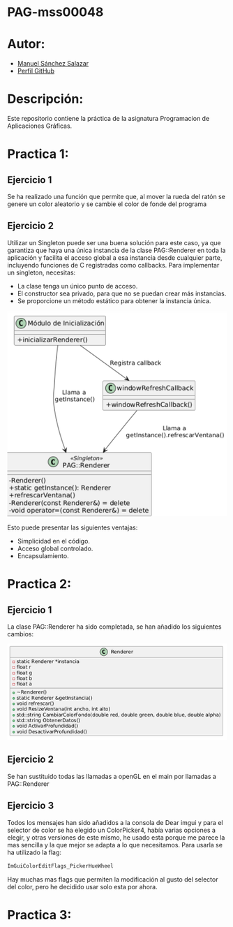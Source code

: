 # PAG-mss00048

# Autor:
- [Manuel Sánchez Salazar](mailto:mss00048@red.ujaen.es)
- [Perfil GitHub](https://github.com/DRUBRoxas/PAG-mss00048)

# Descripción:
Este repositorio contiene la práctica de la asignatura Programacion de Aplicaciones Gráficas.

# Practica 1:
## Ejercicio 1
Se ha realizado una función que permite que, al mover la rueda del ratón se genere un color aleatorio y se cambie el color de fonde del programa
## Ejercicio 2
Utilizar un Singleton puede ser una buena solución para este caso, ya que garantiza que haya una única instancia
de la clase PAG::Renderer en toda la aplicación y facilita el acceso global a esa instancia desde cualquier parte, 
incluyendo funciones de C registradas como callbacks.
Para implementar un singleton, necesitas:
* La clase tenga un único punto de acceso.
* El constructor sea privado, para que no se puedan crear más instancias.
* Se proporcione un método estático para obtener la instancia única.


![UMLSingleton.png](Assets/UMLSingleton.png)

Esto puede presentar las siguientes ventajas:
* Simplicidad en el código.
* Acceso global controlado.
* Encapsulamiento.


# Practica 2:
## Ejercicio 1
La clase PAG::Renderer ha sido completada, se han añadido los siguientes cambios:

![UMLRenderer.png](Assets%2FUMLRenderer.png)

## Ejercicio 2
Se han sustituido todas las llamadas a openGL en el main por llamadas a PAG::Renderer
## Ejercicio 3
Todos los mensajes han sido añadidos a la consola de Dear imgui y para el selector de color
se ha elegido un ColorPicker4, había varias opciones a elegir, y otras versiones de este mismo,
he usado esta porque me parece la mas sencilla y la que mejor se adapta a lo que necesitamos.
Para usarla se ha utilizado la flag:
```cpp
ImGuiColorEditFlags_PickerHueWheel
```
Hay muchas mas flags que permiten la modificación al gusto del selector del color, pero he decidido
usar solo esta por ahora.

# Practica 3:

